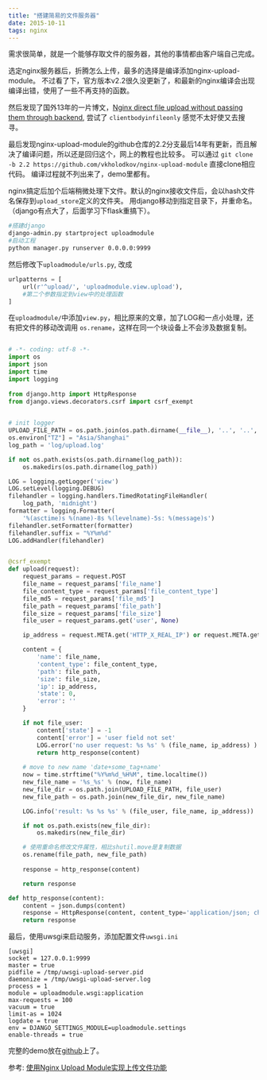 ```yaml
---
title: "搭建简易的文件服务器"
date: 2015-10-11
tags: nginx
---
```


需求很简单，就是一个能够存取文件的服务器，其他的事情都由客户端自己完成。

<!--more-->

选定nginx服务器后，折腾怎么上传，最多的选择是编译添加nginx-upload-module。
不过看了下，官方版本v2.2很久没更新了，和最新的nginx编译会出现编译出错，使用了一些不再支持的函数。

然后发现了国外13年的一片博文，[Nginx direct file upload without passing them through backend](https://coderwall.com/p/swgfvw/nginx-direct-file-upload-without-passing-them-through-backend), 尝试了 `clientbodyinfileonly` 感觉不太好使又去搜寻。

最后发现nginx-upload-module的github仓库的2.2分支最后14年有更新，而且解决了编译问题，所以还是回归这个，网上的教程也比较多。
可以通过 `git clone -b 2.2 https://github.com/vkholodkov/nginx-upload-module` 直接clone相应代码。
编译过程就不列出来了，demo里都有。

nginx搞定后加个后端稍微处理下文件。默认的nginx接收文件后，会以hash文件名保存到`upload_store`定义的文件夹。 用django移动到指定目录下，并重命名。（django有点大了，后面学习下flask重搞下）。

```bash
#搭建django
django-admin.py startproject uploadmodule
#启动工程
python manager.py runserver 0.0.0.0:9999
```

然后修改下`uploadmodule/urls.py`, 改成

```python
urlpatterns = [
    url(r'^upload/', 'uploadmodule.view.upload'),
    #第二个参数指定到view中的处理函数
]
```

在`uploadmodule/`中添加`view.py`，相比原来的文章，加了LOG和一点小处理，还有把文件的移动改调用 `os.rename`，这样在同一个块设备上不会涉及数据复制。

```python

# -*- coding: utf-8 -*-
import os
import json
import time
import logging
 
from django.http import HttpResponse
from django.views.decorators.csrf import csrf_exempt
 

# init logger
UPLOAD_FILE_PATH = os.path.join(os.path.dirname(__file__), '..', '..', 'files')
os.environ["TZ"] = "Asia/Shanghai"
log_path = 'log/upload.log'

if not os.path.exists(os.path.dirname(log_path)):
    os.makedirs(os.path.dirname(log_path))

LOG = logging.getLogger('view')
LOG.setLevel(logging.DEBUG)
filehandler = logging.handlers.TimedRotatingFileHandler(
    log_path, 'midnight')
formatter = logging.Formatter(
    '%(asctime)s %(name)-8s %(levelname)-5s: %(message)s')
filehandler.setFormatter(formatter)
filehandler.suffix = "%Y%m%d"
LOG.addHandler(filehandler)


@csrf_exempt
def upload(request):
    request_params = request.POST
    file_name = request_params['file_name']
    file_content_type = request_params['file_content_type']
    file_md5 = request_params['file_md5']
    file_path = request_params['file_path']
    file_size = request_params['file_size']
    file_user = request_params.get('user', None)

    ip_address = request.META.get('HTTP_X_REAL_IP') or request.META.get('HTTP_REMOTE_ADD')

    content = {
        'name': file_name,
        'content_type': file_content_type,
        'path': file_path,
        'size': file_size,
        'ip': ip_address,
        'state': 0,
        'error': ''
    }

    if not file_user:
        content['state'] = -1
        content['error'] = 'user field not set'
        LOG.error('no user request: %s %s' % (file_name, ip_address) )
        return http_response(content)
 
    # move to new name 'date+some_tag+name'
    now = time.strftime("%Y%m%d_%H%M", time.localtime())
    new_file_name = '%s_%s' % (now, file_name)
    new_file_dir = os.path.join(UPLOAD_FILE_PATH, file_user)
    new_file_path = os.path.join(new_file_dir, new_file_name)

    LOG.info('result: %s %s %s' % (file_user, file_name, ip_address))

    if not os.path.exists(new_file_dir):
        os.makedirs(new_file_dir)

    # 使用重命名修改文件属性，相比shutil.move是复制数据
    os.rename(file_path, new_file_path)
 
    response = http_response(content)

    return response

def http_response(content):
    content = json.dumps(content)
    response = HttpResponse(content, content_type='application/json; charset=utf-8')
    return response
```

最后，使用uwsgi来启动服务，添加配置文件`uwsgi.ini`

```
[uwsgi]
socket = 127.0.0.1:9999
master = true
pidfile = /tmp/uwsgi-upload-server.pid
daemonize = /tmp/uwsgi-upload-server.log
process = 1 
module = uploadmodule.wsgi:application
max-requests = 100
vacuum = true
limit-as = 1024
logdate = true
env = DJANGO_SETTINGS_MODULE=uploadmodule.settings
enable-threads = true
```


完整的demo放在[github](https://github.com/tianshan/upload-server)上了。

参考:
[使用Nginx Upload Module实现上传文件功能](http://xianglong.me/article/use-nginx-upload-module-to-implement-uploading-file-feature/)
